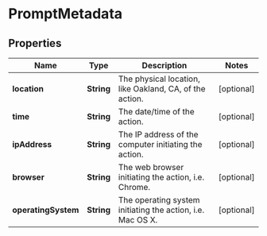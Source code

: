 
# PromptMetadata

## Properties
Name | Type | Description | Notes
------------ | ------------- | ------------- | -------------
**location** | **String** | The physical location, like Oakland, CA, of the action. |  [optional]
**time** | **String** | The date/time of the action. |  [optional]
**ipAddress** | **String** | The IP address of the computer initiating the action. |  [optional]
**browser** | **String** | The web browser initiating the action, i.e. Chrome. |  [optional]
**operatingSystem** | **String** | The operating system initiating the action, i.e. Mac OS X. |  [optional]



